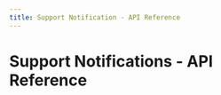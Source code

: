 ```yaml
---
title: Support Notification - API Reference
---
```


# Support Notifications - API Reference

<swagger-ui src="https://raw.githubusercontent.com/edgexfoundry/edgex-go/{{edgexversion}}/openapi/{{api_version}}/support-notifications.yaml"/>
